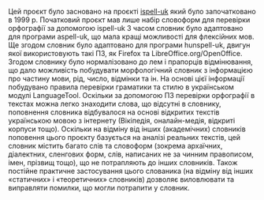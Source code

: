Цей проєкт було засновано на проєкті [ispell-uk](https://sourceforge.net/projects/ispell-uk/) який було започатковано в 1999 р.
Початковий проєкт мав лише набір словоформ для перевірки орфографії за допомогою ispell-uk
З часом словник було адаптовано для програми aspell-uk, що мала кращі можливості для флексійних мов.
Ще згодом словник було адаптовано для програми hunspell-uk, двигун якої використовують такі ПЗ, як Firefox та LibreOffice.org/OpenOffice.
Згодом словнику було нормалізовано до лем і прапорців відмінювання, що дало можливість побудувати морфологічний словник з інформацією
 про частину мови, рід, число, відмінки та ін. На основі цієї інформації побудувано правила перевірки граматики та стилю в українськом модулі LanguageTool.
Оскільки за допомогою ПЗ перевірки орфографії в текстах можна легко знаходити слова, що відсутні в словнику, поповнення словника
 відбувалося на основі відкритих текстів українською мовою з інтернету (Вікіпедія, оналайн-медія, відкриті корпуси тощо). Оскільки на відміну від інших (академічних)
 словників поповення цього проєкту базується на аналізі реальних текстів, цей словник містить багато слів та словоформ (зокрема архаїчних, діалектних, сленгових форм, 
 слів, написаних не за чинним правописом, імен, прізвищ тощо), що не потрапляють до інших словників. Також постійне практичне застосування цього слованика
 (на відміну від інших «статичних» і «теоретичних» словників) дозволяє виловлювати та виправляти помилки, що могли потрапити у словник.
